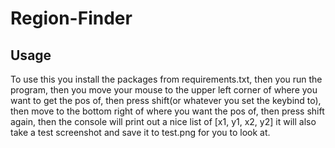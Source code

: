 # Region-Finder

## Usage

To use this you install the packages from requirements.txt,
then you run the program, then you move your
mouse to the upper left corner of where you want to get the pos
of, then press shift(or whatever you set the keybind to), then
move to the bottom right of where you want the pos of, then press
shift again, then the console will print out a nice list of
[x1, y1, x2, y2]
it will also take a test screenshot and save it to test.png for you
to look at.
